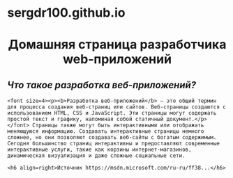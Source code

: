 # sergdr100.github.io
<html>
<head>
<meta charset="utf-8">
</head>
<body>
    <h1 align=center>Домашняя страница разработчика web-приложений
    <h2><i>Что такое разработка веб-приложений?</i></h2>
    
    <font size=4><p><b>Разработка веб-приложений</b> — это общий термин для процесса создания веб-страниц или сайтов. Веб-страницы создаются с использованием HTML, CSS и JavaScript. Эти страницы могут содержать простой текст и графику, напоминая собой статичный документ.</p></font> Страницы также могут быть интерактивными или отображать меняющуюся информацию. Создавать интерактивные страницы немного сложнее, но они позволяют создавать веб-сайты с богатым содержимым. Сегодня большинство страниц интерактивны и предоставляют современные интерактивные услуги, такие как корзины интернет-магазинов, динамическая визуализация и даже сложные социальные сети.
    
    <h6 align=right>Источник https://msdn.microsoft.com/ru-ru/ff38...</h6>
</body>
</html>
